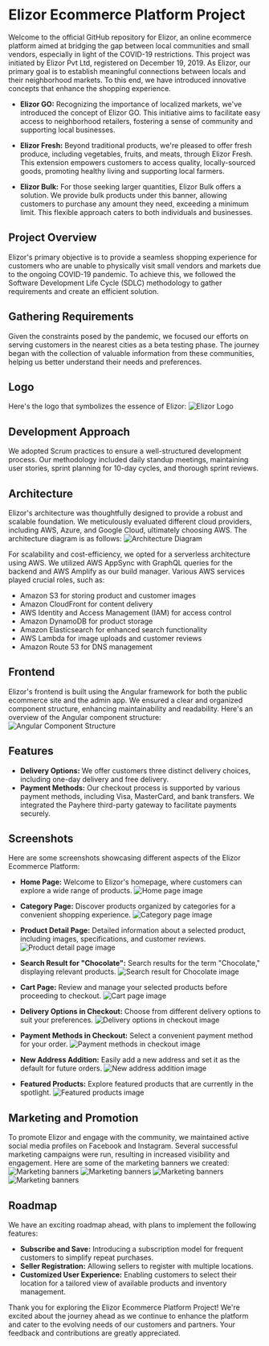 # Elizor Ecommerce Platform Project

Welcome to the official GitHub repository for Elizor, an online ecommerce platform aimed at bridging the gap between local communities and small vendors, especially in light of the COVID-19 restrictions. This project was initiated by Elizor Pvt Ltd, registered on December 19, 2019. As Elizor, our primary goal is to establish meaningful connections between locals and their neighborhood markets. To this end, we have introduced innovative concepts that enhance the shopping experience.

- **Elizor GO:** Recognizing the importance of localized markets, we've introduced the concept of Elizor GO. This initiative aims to facilitate easy access to neighborhood retailers, fostering a sense of community and supporting local businesses.

- **Elizor Fresh:** Beyond traditional products, we're pleased to offer fresh produce, including vegetables, fruits, and meats, through Elizor Fresh. This extension empowers customers to access quality, locally-sourced goods, promoting healthy living and supporting local farmers.

- **Elizor Bulk:** For those seeking larger quantities, Elizor Bulk offers a solution. We provide bulk products under this banner, allowing customers to purchase any amount they need, exceeding a minimum limit. This flexible approach caters to both individuals and businesses.

## Project Overview

Elizor's primary objective is to provide a seamless shopping experience for customers who are unable to physically visit small vendors and markets due to the ongoing COVID-19 pandemic. To achieve this, we followed the Software Development Life Cycle (SDLC) methodology to gather requirements and create an efficient solution.

## Gathering Requirements

Given the constraints posed by the pandemic, we focused our efforts on serving customers in the nearest cities as a beta testing phase. The journey began with the collection of valuable information from these communities, helping us better understand their needs and preferences.

## Logo

Here's the logo that symbolizes the essence of Elizor:
![Elizor Logo]()

## Development Approach

We adopted Scrum practices to ensure a well-structured development process. Our methodology included daily standup meetings, maintaining user stories, sprint planning for 10-day cycles, and thorough sprint reviews.

## Architecture

Elizor's architecture was thoughtfully designed to provide a robust and scalable foundation. We meticulously evaluated different cloud providers, including AWS, Azure, and Google Cloud, ultimately choosing AWS. The architecture diagram is as follows:
![Architecture Diagram](link-to-your-architecture-image)

For scalability and cost-efficiency, we opted for a serverless architecture using AWS. We utilized AWS AppSync with GraphQL queries for the backend and AWS Amplify as our build manager. Various AWS services played crucial roles, such as:
- Amazon S3 for storing product and customer images
- Amazon CloudFront for content delivery
- AWS Identity and Access Management (IAM) for access control
- Amazon DynamoDB for product storage
- Amazon Elasticsearch for enhanced search functionality
- AWS Lambda for image uploads and customer reviews
- Amazon Route 53 for DNS management

## Frontend

Elizor's frontend is built using the Angular framework for both the public ecommerce site and the admin app. We ensured a clear and organized component structure, enhancing maintainability and readability. Here's an overview of the Angular component structure:
![Angular Component Structure](link-to-your-component-structure-image)

## Features

- **Delivery Options:** We offer customers three distinct delivery choices, including one-day delivery and free delivery.
- **Payment Methods:** Our checkout process is supported by various payment methods, including Visa, MasterCard, and bank transfers. We integrated the Payhere third-party gateway to facilitate payments securely.

## Screenshots

Here are some screenshots showcasing different aspects of the Elizor Ecommerce Platform:

- **Home Page:**
  Welcome to Elizor's homepage, where customers can explore a wide range of products.
  <img alt="Home page image" src="https://github.com/the-elizor/.github/raw/main/screenshots/home-page.png">

- **Category Page:**
  Discover products organized by categories for a convenient shopping experience.
  <img alt="Category page image" src="https://github.com/the-elizor/.github/raw/main/screenshots/category-page.png">

- **Product Detail Page:**
  Detailed information about a selected product, including images, specifications, and customer reviews.
  <img alt="Product detail page image" src="https://github.com/the-elizor/.github/raw/main/screenshots/product%20details%20page.png">

- **Search Result for "Chocolate":**
  Search results for the term "Chocolate," displaying relevant products.
  <img alt="Search result for Chocolate image" src="https://github.com/the-elizor/.github/raw/main/screenshots/search-results-for-chocolate.png">

- **Cart Page:**
  Review and manage your selected products before proceeding to checkout.
  <img alt="Cart page image" src="https://github.com/the-elizor/.github/raw/main/screenshots/cart-screen.png">

- **Delivery Options in Checkout:**
  Choose from different delivery options to suit your preferences.
  <img alt="Delivery options in checkout image" src="https://github.com/the-elizor/.github/raw/main/screenshots/delivery-options.png">

- **Payment Methods in Checkout:**
  Select a convenient payment method for your order.
  <img alt="Payment methods in checkout image" src="https://github.com/the-elizor/.github/raw/main/screenshots/payment-methods.png">

- **New Address Addition:**
  Easily add a new address and set it as the default for future orders.
  <img alt="New address addition image" src="https://github.com/the-elizor/.github/raw/main/screenshots/add-new-address.png">

- **Featured Products:**
  Explore featured products that are currently in the spotlight.
  <img alt="Featured products image" src="https://github.com/the-elizor/.github/raw/main/screenshots/featured-page.png">


## Marketing and Promotion

To promote Elizor and engage with the community, we maintained active social media profiles on Facebook and Instagram. Several successful marketing campaigns were run, resulting in increased visibility and engagement. Here are some of the marketing banners we created:
  <img alt="Marketing banners" src="https://github.com/the-elizor/.github/raw/main/marketing/132005548_116403713659225_1258443222430492776_n.jpg">
  <img alt="Marketing banners" src="https://github.com/the-elizor/.github/raw/main/marketing/182605468_23847550076670297_4455096076368233450_n.jpg">
  <img alt="Marketing banners" src="https://github.com/the-elizor/.github/raw/main/marketing/183450200_193256082640654_1785580021906135180_n.jpg">
  <img alt="Marketing banners" src="https://github.com/the-elizor/.github/raw/main/marketing/184621686_194194655880130_4041770494901638264_n.jpg">

## Roadmap

We have an exciting roadmap ahead, with plans to implement the following features:
- **Subscribe and Save:** Introducing a subscription model for frequent customers to simplify repeat purchases.
- **Seller Registration:** Allowing sellers to register with multiple locations.
- **Customized User Experience:** Enabling customers to select their location for a tailored view of available products and inventory management.

Thank you for exploring the Elizor Ecommerce Platform Project! We're excited about the journey ahead as we continue to enhance the platform and cater to the evolving needs of our customers and partners. Your feedback and contributions are greatly appreciated.
